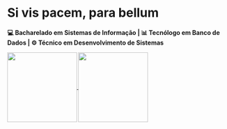 # Si vis pacem, para bellum
<b>💻 Bacharelado em Sistemas de Informação | <b> 📊 Tecnólogo em Banco de Dados |<b> ⚙️ Técnico em Desenvolvimento de Sistemas 
<div>
    <a href="https://github.com/vikttorcostta">
        <img height=160 align="center" src="https://github-readme-stats.vercel.app/api?username=vikttorcostta&show_icons=true&theme=tokyonight&layout=compact&count_private=true&include_all_commits=true&show_owner=true&repo=github-readme-stats" />
        <img height=160 align="center" src="https://github-readme-stats.vercel.app/api/top-langs?username=vikttorcostta&theme=tokyonight&layout=compact&top-langs&card_width=320" />
    </a>
</div>
